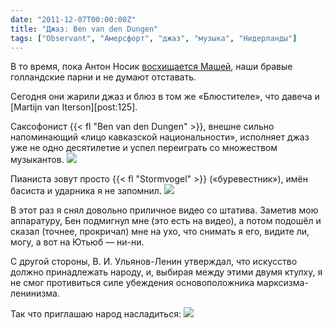 ```yaml
---
date: "2011-12-07T00:00:00Z"
title: "Джаз: Ben van den Dungen"
tags: ["Observant", "Амерсфорт", "джаз", "музыка", "Нидерланды"]
---
```


В то время, пока Антон Носик [восхищается Машей](http://dolboeb.livejournal.com/2245861.html), наши бравые голландские парни и не думают отставать.

Сегодня они жарили джаз и блюз в том же «Блюстителе», что давеча и [Martijn van Iterson][post:125].

Саксофонист {{< fl "Ben van den Dungen" >}}, внешне сильно напоминающий «лицо кавказской национальности», исполняет джаз уже не одно десятилетие и успел переиграть со множеством музыкантов.
![](img:1.bp.blogspot.com/-E1BmfmT2IfI/Tt_YmBbF6TI/AAAAAAAAKmA/aZhnCjYqeM0/s1600/dsc07825.picasaweb.jpg:a)

<!--more-->

Пианиста зовут просто {{< fl "Stormvogel" >}} («буревестник»), имён басиста и ударника я не запомнил.
![](img:3.bp.blogspot.com/-eHe_WTBLRQc/Tt_YnP0fxfI/AAAAAAAAKmE/U2NzuIv5QNk/s1600/dsc07811.picasaweb.jpg:a)

В этот раз я снял довольно приличное видео со штатива. Заметив мою аппаратуру, Бен подмигнул мне (это есть на видео), а потом подошёл и сказал (точнее, прокричал) мне на ухо, что снимать я его, видите ли, могу, а вот на Ютьюб — ни-ни.

С другой стороны, В. И. Ульянов-Ленин утверждал, что искусство должно принадлежать народу, и, выбирая между этими двумя ктулху, я не смог противиться силе убеждения основоположника марксизма-ленинизма.

Так что приглашаю народ насладиться:
![](youtube:Rb6hAI6WBRo)
